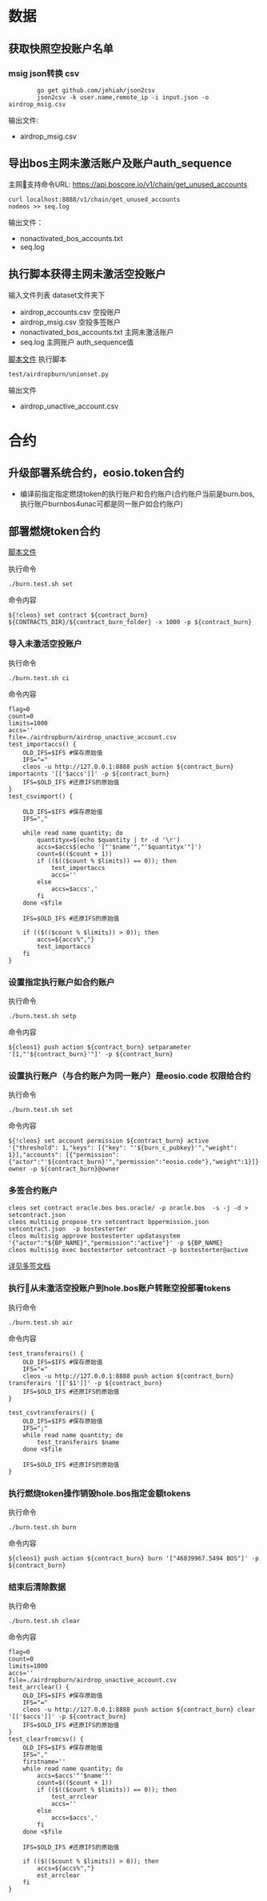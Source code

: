 # 数据
## 获取快照空投账户名单

### msig json转换 csv
  
```
        go get github.com/jehiah/json2csv 
        json2csv -k user.name,remote_ip -i input.json -o airdrop_msig.csv 
```    

输出文件:
* airdrop_msig.csv

## 导出bos主网未激活账户及账户auth_sequence
主网支持命令URL:  https://api.boscore.io/v1/chain/get_unused_accounts 
```
curl localhost:8888/v1/chain/get_unused_accounts 
nodeos >> seq.log
```

输出文件：
* nonactivated_bos_accounts.txt 
* seq.log

## 执行脚本获得主网未激活空投账户

输入文件列表 dataset文件夹下
* airdrop_accounts.csv    空投账户         
* airdrop_msig.csv        空投多签账户
* nonactivated_bos_accounts.txt       主网未激活账户
* seq.log                 主网账户  auth_sequence值

[脚本文件](https://github.com/vlbos/bos.oracle-test/blob/master/oracle.testenv/test/airdropburn/unionset.py)
执行脚本
```
test/airdropburn/unionset.py
```
输出文件
* airdrop_unactive_account.csv
  
# 合约
## 升级部署系统合约，eosio.token合约
* 编译前指定指定燃烧token的执行账户和合约账户(合约账户当前是burn.bos,执行账户burnbos4unac可都是同一账户如合约账户)
## 部署燃烧token合约
[脚本文件](https://github.com/vlbos/bos.oracle-test/blob/master/oracle.testenv/test/burn_test.sh)

执行命令
```
./burn.test.sh set
```

命令内容

```
${!cleos} set contract ${contract_burn} ${CONTRACTS_DIR}/${contract_burn_folder} -x 1000 -p ${contract_burn}
```

### 导入未激活空投账户

执行命令
```
./burn.test.sh ci
```

命令内容
```
flag=0
count=0
limits=1000
accs=''
file=./airdropburn/airdrop_unactive_account.csv
test_importaccs() {
    OLD_IFS=$IFS #保存原始值
    IFS="="
    cleos -u http://127.0.0.1:8888 push action ${contract_burn} importacnts '[['$accs']]' -p ${contract_burn}
    IFS=$OLD_IFS #还原IFS的原始值
}
test_csvimport() {
   
    OLD_IFS=$IFS #保存原始值
    IFS=","

    while read name quantity; do
        quantityx=$(echo $quantity | tr -d '\r')
        accs=$accs$(echo '["'$name'","'$quantityx'"]')
        count=$(($count + 1))
        if (($(($count % $limits)) == 0)); then
            test_importaccs
            accs=''
        else
            accs=$accs','
        fi
    done <$file

    IFS=$OLD_IFS #还原IFS的原始值

    if (($(($count % $limits)) > 0)); then
        accs=${accs%","}
        test_importaccs
    fi
}

```

### 设置指定执行账户如合约账户

执行命令
```
./burn.test.sh setp
```

命令内容
```
${cleos1} push action ${contract_burn} setparameter '[1,"'${contract_burn}'"]' -p ${contract_burn}
```

### 设置执行账户（与合约账户为同一账户）是eosio.code 权限给合约
执行命令
```
./burn.test.sh set
```

命令内容
```
${!cleos} set account permission ${contract_burn} active '{"threshold": 1,"keys": [{"key": "'${burn_c_pubkey}'","weight": 1}],"accounts": [{"permission":{"actor":"'${contract_burn}'","permission":"eosio.code"},"weight":1}]}' owner -p ${contract_burn}@owner
```

### 多签合约账户

```
cleos set contract oracle.bos bos.oracle/ -p oracle.bos  -s -j -d > setcontract.json
cleos multisig propose_trx setcontract bppermission.json  setcontract.json  -p bostesterter
cleos multisig approve bostesterter updatasystem '{"actor":"${BP_NAME}","permission":"active"}' -p ${BP_NAME}
cleos multisig exec bostesterter setcontract -p bostesterter@active
```
[详见多签文档](https://github.com/boscore/Documentation/blob/master/Oracle/BOS_Oracle_Deployment.md#22-create-msig)
### 执行从未激活空投账户到hole.bos账户转账空投部署tokens
执行命令
```
./burn.test.sh air
```

命令内容
```
test_transferairs() {
    OLD_IFS=$IFS #保存原始值
    IFS="="
    cleos -u http://127.0.0.1:8888 push action ${contract_burn} transferairs '[['$1']]' -p ${contract_burn}
    IFS=$OLD_IFS #还原IFS的原始值
}

test_csvtransferairs() {
    OLD_IFS=$IFS #保存原始值
    IFS=";"
    while read name quantity; do
        test_transferairs $name
    done <$file

    IFS=$OLD_IFS #还原IFS的原始值
}
```

### 执行燃烧token操作销毁hole.bos指定金额tokens
执行命令
```
./burn.test.sh burn
```

命令内容
```
${cleos1} push action ${contract_burn} burn '["46839967.5494 BOS"]' -p ${contract_burn}
```

### 结束后清除数据

执行命令
```
./burn.test.sh clear
```

命令内容
```
flag=0
count=0
limits=1000
accs=''
file=./airdropburn/airdrop_unactive_account.csv
test_arrclear() {
    OLD_IFS=$IFS #保存原始值
    IFS="="
    cleos -u http://127.0.0.1:8888 push action ${contract_burn} clear '[['$accs']]' -p ${contract_burn}
    IFS=$OLD_IFS #还原IFS的原始值
}
test_clearfromcsv() {
    OLD_IFS=$IFS #保存原始值
    IFS=","
    firstname=''
    while read name quantity; do
        accs=$accs'"'$name'"'
        count=$(($count + 1))
        if (($(($count % $limits)) == 0)); then
            test_arrclear
            accs=''
        else
            accs=$accs','
        fi
    done <$file

    IFS=$OLD_IFS #还原IFS的原始值

    if (($(($count % $limits)) > 0)); then
        accs=${accs%","}
        est_arrclear
    fi
}
```